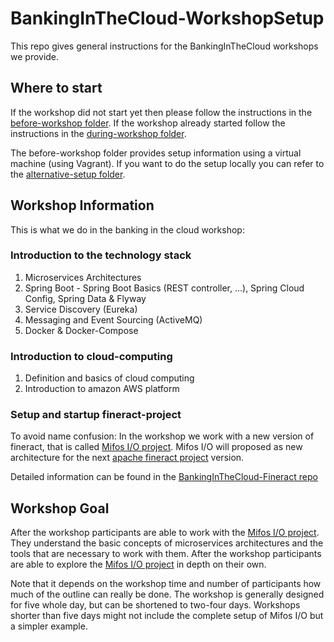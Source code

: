 # BankingInTheCloud-WorkshopSetup
This repo gives general instructions for the BankingInTheCloud workshops we provide. 

## Where to start

If the workshop did not start yet then please follow the instructions in the [before-workshop folder](https://github.com/senacor/BankingInTheCloud-WorkshopSetup/tree/master/before-workshop).
If the workshop already started follow the instructions in the [during-workshop folder](https://github.com/senacor/BankingInTheCloud-WorkshopSetup/tree/master/during-workshop).

The before-workshop folder provides setup information using a virtual machine (using Vagrant). If you want to do the setup locally you can refer to the [alternative-setup folder](https://github.com/senacor/BankingInTheCloud-WorkshopSetup/tree/master/alternative-setup).

## Workshop Information

This is what we do in the banking in the cloud workshop:

### Introduction to the technology stack
  
1. Microservices Architectures
2. Spring Boot - Spring Boot Basics (REST controller, ...), Spring Cloud Config, Spring Data & Flyway
3. Service Discovery (Eureka)
4. Messaging and Event Sourcing (ActiveMQ)
5. Docker & Docker-Compose

### Introduction to cloud-computing
  
1. Definition and basics of cloud computing
2. Introduction to amazon AWS platform 

### Setup and startup fineract-project

To avoid name confusion: In the workshop we work with a new version of fineract, that is called [Mifos I/O project](https://github.com/mifosio/). Mifos I/O will proposed as new architecture for the next [apache fineract project](https://github.com/apache/fineract) version.

Detailed information can be found in the [BankingInTheCloud-Fineract repo](https://github.com/senacor/BankingInTheCloud-Fineract)

## Workshop Goal

After the workshop participants are able to work with the [Mifos I/O project](https://github.com/mifosio/). They understand the basic concepts of microservices architectures and the tools that are necessary to work with them. After the workshop participants are able to explore the [Mifos I/O project](https://github.com/mifosio/) in depth on their own.   

Note that it depends on the workshop time and number of participants how much of the outline can really be done. The workshop is generally designed for five whole day, but can be shortened to two-four days. Workshops shorter than five days might not include the complete setup of Mifos I/O but a simpler example.